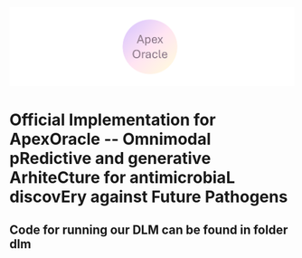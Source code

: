 ![ApexOracle](./hf.png)
# Official Implementation for ApexOracle -- Omnimodal pRedictive and generative ArhiteCture for antimicrobiaL discovEry against Future Pathogens

## Code for running our DLM can be found in folder dlm
